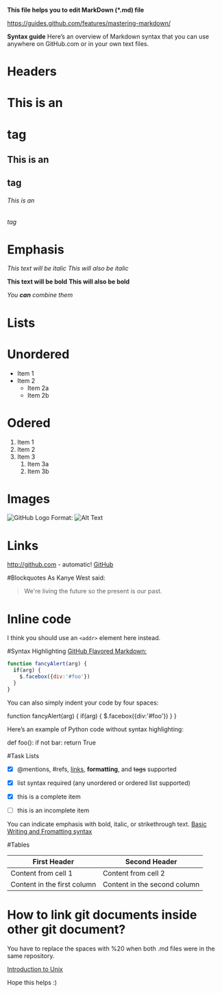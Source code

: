 __This file helps you to edit MarkDown (*.md) file__

https://guides.github.com/features/mastering-markdown/

__Syntax guide__
Here’s an overview of Markdown syntax that you can use anywhere on GitHub.com or in your own text files.

# Headers

# This is an <h1> tag
## This is an <h2> tag
###### This is an <h6> tag

# Emphasis

  *This text will be italic*
_This will also be italic_

**This text will be bold**
__This will also be bold__

_You **can** combine them_

# Lists
# Unordered
* Item 1
* Item 2
  * Item 2a
  * Item 2b
  
# Odered
1. Item 1
1. Item 2
1. Item 3
   1. Item 3a
   1. Item 3b


# Images
![GitHub Logo](/images/logo.png)
Format: ![Alt Text](url)

# Links
http://github.com - automatic!
[GitHub](http://github.com)

#Blockquotes
As Kanye West said:

> We're living the future so
> the present is our past.

# Inline code
I think you should use an
`<addr>` element here instead.

#Syntax Highlighting
[GitHub Flavored Markdown:](https://help.github.com/en/github/writing-on-github/basic-writing-and-formatting-syntax)

```javascript
function fancyAlert(arg) {
  if(arg) {
    $.facebox({div:'#foo'})
  }
}
```

You can also simply indent your code by four spaces:



function fancyAlert(arg) {
      if(arg) {
        $.facebox({div:'#foo'})
      }
    }
    
Here’s an example of Python code without syntax highlighting:

def foo():
    if not bar:
        return True
        
        
#Task Lists

- [x] @mentions, #refs, [links](), **formatting**, and <del>tags</del> supported 
- [x] list syntax required (any unordered or ordered list supported) 
- [x] this is a complete item 
- [ ] this is an incomplete item


You can indicate emphasis with bold, italic, or strikethrough text.
[Basic Writing and Fromatting syntax](https://help.github.com/en/github/writing-on-github/basic-writing-and-formatting-syntax)

#Tables

First Header | Second Header
------------ | -------------
Content from cell 1 | Content from cell 2
Content in the first column | Content in the second column


# How to link git documents inside other git document?
You have to replace the spaces with %20 when both .md files were in the same repository.

[Introduction to Unix](Introduction%20to%20Unix.pdf)
 

Hope this helps :)



